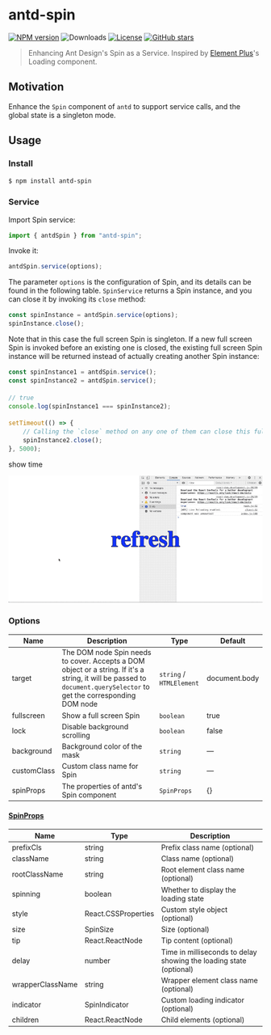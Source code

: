 # antd-spin

[![NPM version](https://img.shields.io/npm/v/antd-spin)](https://www.npmjs.com/package/antd-spin)
![Downloads](https://img.shields.io/npm/dw/antd-spin)
[![License](https://img.shields.io/npm/l/antd-spin)](https://github.com/condorheroblog/antd-spin/blob/main/LICENSE)
[![GitHub stars](https://img.shields.io/github/stars/condorheroblog/antd-spin)](https://github.com/condorheroblog/antd-spin)

> Enhancing Ant Design's Spin as a Service. Inspired by [Element Plus](https://element-plus.org/en-US/component/loading.html)'s Loading component.

## Motivation

Enhance the `Spin` component of `antd` to support service calls, and the global state is a singleton mode.

## Usage


### Install

```bash
$ npm install antd-spin
```

### Service

Import Spin service:

```ts
import { antdSpin } from "antd-spin";
```

Invoke it:

```ts
antdSpin.service(options);
```

The parameter `options` is the configuration of Spin, and its details can be found in the following table. `SpinService` returns a Spin instance, and you can close it by invoking its `close` method:

```ts
const spinInstance = antdSpin.service(options);
spinInstance.close();
```

Note that in this case the full screen Spin is singleton. If a new full screen Spin is invoked before an existing one is closed, the existing full screen Spin instance will be returned instead of actually creating another Spin instance:


```ts
const spinInstance1 = antdSpin.service();
const spinInstance2 = antdSpin.service();

// true
console.log(spinInstance1 === spinInstance2);

setTimeout(() => {
	// Calling the `close` method on any one of them can close this full screen Spin.
	spinInstance2.close();
}, 5000);
```

show time

![singleton-mode](./img/singleton-mode.gif)

### Options

| Name        | Description                                                                                                                                                              | Type                       | Default       |
| ----------- | ------------------------------------------------------------------------------------------------------------------------------------------------------------------------ | -------------------------- | ------------- |
| target      | The DOM node Spin needs to cover. Accepts a DOM object or a string. If it's a string, it will be passed to `document.querySelector` to get the corresponding DOM node    | `string` / `HTMLElement`   | document.body |
| fullscreen  | Show a full screen Spin                                                                                                                                                  | `boolean`                  | true          |
| lock        | Disable background scrolling                                                                                                                                             | `boolean`                  | false         |
| background  | Background color of the mask                                                                                                                                             | `string`                   | —             |
| customClass | Custom class name for Spin                                                                                                                                               | `string`                   | —             |
| spinProps   | The properties of antd's Spin component                                                                                                                                  | `SpinProps`                | {}            |

#### [SpinProps](https://github.com/ant-design/ant-design/blob/master/components/spin/index.tsx#L17)

| Name            | Type                | Description                                                        |
| --------------- | ------------------- | -------------------------------------------------------------------|
| prefixCls       | string              | Prefix class name (optional)                                       |
| className       | string              | Class name (optional)                                              |
| rootClassName   | string              | Root element class name (optional)                                 |
| spinning        | boolean             | Whether to display the loading state                               |
| style           | React.CSSProperties | Custom style object (optional)                                     |
| size            | SpinSize            | Size (optional)                                                    |
| tip             | React.ReactNode     | Tip content (optional)                                             |
| delay           | number              | Time in milliseconds to delay showing the loading state (optional) |
| wrapperClassName| string              | Wrapper element class name (optional)                              |
| indicator       | SpinIndicator       | Custom loading indicator (optional)                                |
| children        | React.ReactNode     | Child elements (optional)                                          |

